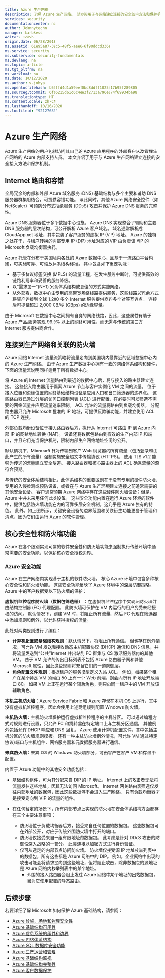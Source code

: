 ```yaml
---
title: Azure 生产网络
description: 了解 Azure 生产网络。 请参阅用于与网络建立连接的安全访问方法和保护机制。
services: security
documentationcenter: na
author: Johnnytechn
manager: barbkess
editor: TomSh
origin.date: 06/28/2018
ms.assetid: 61e95a87-39c5-48f5-aee6-6f90ddcd336e
ms.service: security
ms.subservice: security-fundamentals
ms.devlang: na
ms.topic: article
ms.tgt_pltfrm: na
ms.workload: na
ms.date: 10/12/2020
ms.author: v-johya
ms.openlocfilehash: b5fffd4d1a59eef0bd8ddff1025417b95f289805
ms.sourcegitcommit: 6f66215d61c6c4ee3f2713a796e074f69934ba98
ms.translationtype: HT
ms.contentlocale: zh-CN
ms.lasthandoff: 10/16/2020
ms.locfileid: "92127633"
---
```

# <a name="the-azure-production-network"></a>Azure 生产网络
Azure 生产网络的用户包括访问其自己的 Azure 应用程序的外部客户以及管理生产网络的 Azure 内部支持人员。 本文介绍了用于与 Azure 生产网络建立连接的安全接入方法和保护机制。

## <a name="internet-routing-and-fault-tolerance"></a>Internet 路由和容错
全局冗余的内部和外部 Azure 域名服务 (DNS) 基础结构与多个主要和辅助 DNS 服务器群集相结合，可提供容错功能。 与此同时，其他 Azure 网络安全控件（如 NetScaler）可预防分布式拒绝服务 (DDoS) 攻击并保护 Azure DNS 服务的完整性。

Azure DNS 服务器位于多个数据中心设施。 Azure DNS 实现整合了辅助和主要 DNS 服务器的层次结构，可公开解析 Azure 客户域名。 域名通常解析成 CloudApp.net 地址，其中包装了客户服务的虚拟 IP (VIP) 地址。 Azure 的独特之处在于，与租户转换的内部专用 IP (DIP) 地址对应的 VIP 由负责该 VIP 的 Microsoft 负载均衡器执行。

Azure 托管在分布于美国境内各处的 Azure 数据中心，且基于一流路由平台构建，可实施可靠、可缩放体系结构标准。 其中包含如下重要功能：

- 基于多协议标签交换 (MPLS) 的流量工程，在发生服务中断时，可提供高效的链路利用率和妥善的服务降级。
- 以“需求加一”(N+1) 冗余体系结构或更佳的方式实施网络。
- 从外部看，数据中心由专用的高带宽网络线路提供服务，这些线路以冗余方式将资产连接到全球 1,200 多个 Internet 服务提供商的多个对等互连点。 连接后可提供超过 2,000 GB/秒 (GBps) 的边缘容量。

由于 Microsoft 在数据中心之间拥有自身的网络线路，因此，这些属性有助于 Azure 产品/服务实现 99.9% 以上的网络可用性，而无需与传统的第三方 Internet 服务提供商合作。

## <a name="connection-to-production-network-and-associated-firewalls"></a>连接到生产网络和关联的防火墙
Azure 网络 Internet 流量流策略将流量定向到美国境内最靠近的区域数据中心内的 Azure 生产网络。 由于 Azure 生产数据中心拥有一致的网络体系结构和硬件，下面的流量流说明同样适用于所有数据中心。

将 Azure 的 Internet 流量路由到最近的数据中心后，将与接入的路由器建立连接。 这些接入路由器用于隔离 Azure 节点与客户实例化 VM 之间的流量。 位于接入位置和边缘位置的网络基础结构设备是应用入口和出口筛选器的边界点。 这些路由器已通过分层的访问口控制列表 (ACL) 进行配置，在必要时可以筛选不需要的网络流量并应用流量速率限制。 ACL 允许的流量将路由到负载均衡器。 分配路由器只允许 Microsoft 批准的 IP 地址，可提供反欺骗功能，并建立使用 ACL 的 TCP 连接。

外部负载均衡设备位于接入路由器后方，执行从 Internet 可路由 IP 到 Azure 内部 IP 的网络地址转换 (NAT)。 设备还将数据包路由到有效的生产内部 IP 和端口，并且它们充当保护机制，限制内部生产网络地址空间的公开。

默认情况下，Microsoft 针对传输到客户 Web 浏览器的所有流量（包括登录和由此产生的所有流量）强制实施安全超文本传输协议 (HTTPS)。 使用 TLS v1.2 能够为传送的流量建立安全隧道。 接入路由器和核心路由器上的 ACL 确保流量的源符合预期。

与传统的安全体系结构相比，此体系结构的重要区别在于没有专用的硬件防火墙、专用的入侵检测或预防设备，或者在与 Azure 生产环境建立连接之前通常需要的其他安全设备。 客户通常预期 Azure 网络中存在这些硬件防火墙设备；但是，Azure 中并未采用任何此类设备。 这些安全功能内置在运行 Azure 环境的软件中，提供包括防火墙功能在内的可靠多层安全机制，这几乎是 Azure 独有的特色。 此外，如上图所示，关键安全设备的边界范围和关联衍生功能更易于管理和清点，因为它们由运行 Azure 的软件管理。

## <a name="core-security-and-firewall-features"></a>核心安全性和防火墙功能
Azure 在各个级别实现可靠的软件安全性和防火墙功能来强制执行传统环境中通常需要的安全功能，以保护核心安全授权边界。

### <a name="azure-security-features"></a>Azure 安全功能
Azure 在生产网络内实现基于主机的软件防火墙。 核心 Azure 环境中包含多种核心安全性和防火墙功能。 这些安全功能反映了 Azure 环境中的深层防御策略。 Azure 中的客户数据受以下防火墙的保护：

**虚拟机监控程序防火墙（数据包筛选器）** ：在虚拟机监控程序中实现此防火墙并由结构控制器 (FC) 代理配置。 此防火墙可保护在 VM 内运行的租户免受未经授权的访问。 默认情况下，创建 VM 时，将阻止所有流量，然后 FC 代理在筛选器中添加规则和例外，以允许获得授权的流量。

此处对两类规则进行了编程：

- **计算机配置或基础结构规则**：默认情况下，将阻止所有通信。 但也存在例外情况，可允许 VM 发送和接收动态主机配置协议 (DHCP) 通信和 DNS 信息，并将流量发送到“公共”Internet 并出站到 FC 群集与 OS 激活服务器内的其他 VM。 由于 VM 允许的传出目标列表不包括 Azure 路由器子网和其他 Microsoft 属性，因此这些规则将充当它们的一道防御层。
- **角色配置文件规则**：根据租户的服务模型定义入站 ACL。 例如，如果某个租户在某个特定 VM 的端口 80 上有一个 Web 前端，则会向所有 IP 地址开放端口 80。 如果 VM 上正在运行某个辅助角色，则只向同一租户中的 VM 开放该辅助角色。

**本机主机防火墙**：Azure Service Fabric 和 Azure 存储在本机 OS 上运行，其中没有虚拟机监控程序，因此会使用上述两组规则配置 Windows 防火墙。

**主机防火墙**：主机防火墙保护运行虚拟机监控程序的主机分区。 可以通过编程方式对规则进行设置，只允许 FC 和跳转盒在特定端口上与主机分区通信。 其他例外包括允许 DHCP 响应和 DNS 回复。 Azure 使用计算机配置文件，其中包括主机分区的防火墙规则模板。 还有一种主机防火墙例外情况，可允许 VM 通过特定协议/端口与主机组件、网络服务器和元数据服务器进行通信。

**来宾防火墙**：来宾 OS 的 Windows 防火墙部分，可由客户在客户 VM 和存储中配置。

内置于 Azure 功能中的其他安全功能包括：

- 基础结构组件，可为其分配来自 DIP 的 IP 地址。 Internet 上的攻击者无法将流量发往这些地址，因其无法访问 Microsoft。 Internet 网关路由器筛选仅发往内部地址的数据包，因此这些数据包不会进入生产网络。 只有负载均衡器才是接受定向到 VIP 的流量的组件。
- 在任何给定的场景下，所有内部节点上实现的防火墙在安全体系结构方面都存在三个主要注意事项：

   - 防火墙位于负载均衡器后方，接受来自任何位置的数据包。 这些数据包可在外部公开，对应于传统外围防火墙中打开的端口。
   - 防火墙仅接受来自一组有限地址的数据包。 此考虑是针对 DDoS 攻击的防御性深入战略的一部分。 此类连接以加密方式进行身份验证。
   - 仅可从选定的内部节点访问防火墙。 防火墙仅接受源 IP 地址枚举列表中的数据包，所有这些都是 Azure 网络中的 DIP。 例如，企业网络中出现的攻击可能会将请求定向到这些地址，但将阻止攻击，除非数据包的源地址是 Azure 网络内枚举列表中的某个地址。
     - 外围的接入路由器会阻止发往 Azure 网络中某个地址的出站数据包，因为它使用配置的静态路由。

## <a name="next-steps"></a>后续步骤
若要详细了解 Microsoft 如何保护 Azure 基础结构，请参阅：

- [Azure 设施、场地和物理安全性](physical-security.md)
- [Azure 基础结构可用性](infrastructure-availability.md)
- [Azure 信息系统的组件和边界](infrastructure-components.md)
- [Azure 网络体系结构](infrastructure-network.md)
- [Azure SQL 数据库安全功能](infrastructure-sql.md)
- [Azure 生产运营和管理](infrastructure-operations.md)
- [Azure 基础结构监视](infrastructure-monitoring.md)
- [Azure 基础结构完整性](infrastructure-integrity.md)
- [Azure 客户数据保护](protection-customer-data.md)

